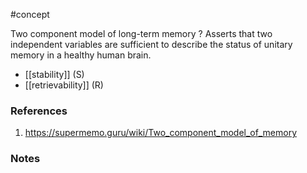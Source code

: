#concept

Two component model of long-term memory
?
Asserts that two independent variables are sufficient to describe the status of unitary memory in a healthy human brain.
- [[stability]] (S)
- [[retrievability]] (R)
### References
1. https://supermemo.guru/wiki/Two_component_model_of_memory
### Notes
<!--LEARN:RwJO34mE-->
